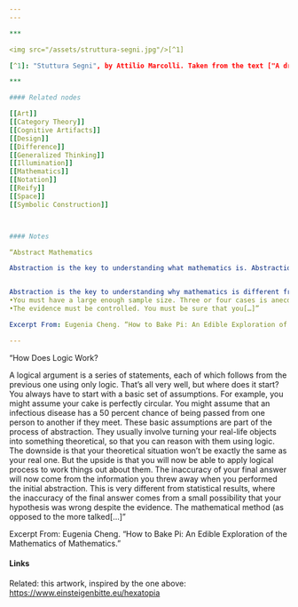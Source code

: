 ```yaml
---
---

***

<img src="/assets/struttura-segni.jpg"/>[^1]

[^1]: "Stuttura Segni", by Attilio Marcolli. Taken from the text ["A drifter of dadaist persuasion"](http://www.its.caltech.edu/~matilde/MarcolliArtMath.pdf)  by Matilde Marcolli.  

*** 

#### Related nodes

[[Art]]
[[Category Theory]]
[[Cognitive Artifacts]]
[[Design]]
[[Difference]]
[[Generalized Thinking]]
[[Illumination]]
[[Mathematics]]
[[Notation]]
[[Reify]]
[[Space]]
[[Symbolic Construction]]



#### Notes

“Abstract Mathematics

Abstraction is the key to understanding what mathematics is. Abstraction is also at the heart of why mathematics can seem removed from “real life.” That detachment from reality is where math derives its strength, but also its limitations. Every level of abstraction takes it further from real life, and harder to explain what the relevance to real life is, because the relevance comes from a domino effect—abstract mathematics might not be directly applicable to real life, but rather, applicable to something else which is applicable to real life, or via an even longer chain of applications, for example:


Abstraction is the key to understanding why mathematics is different from science at large. Evidence-based science proceeds with, obviously, evidence at its heart. You start with a hypothesis—something you believe might be true, whether because of general observation, gut feeling, suspicion, anecdotes, or whatever. Now you need to test the hypothesis rigorously by finding evidence that holds up to scientific standards. Such standards include things like these:
•You must have a large enough sample size. Three or four cases is anecdotal and could have been a fluke.
•The evidence must be controlled. You must be sure that you[…]”

Excerpt From: Eugenia Cheng. “How to Bake Pi: An Edible Exploration of the Mathematics of Mathematics.” 

---
```


“How Does Logic Work?

A logical argument is a series of statements, each of which follows from the previous one using only logic. That’s all very well, but where does it start? You always have to start with a basic set of assumptions. For example, you might assume your cake is perfectly circular. You might assume that an infectious disease has a 50 percent chance of being passed from one person to another if they meet. These basic assumptions are part of the process of abstraction. They usually involve turning your real-life objects into something theoretical, so that you can reason with them using logic. The downside is that your theoretical situation won’t be exactly the same as your real one. But the upside is that you will now be able to apply logical process to work things out about them. The inaccuracy of your final answer will now come from the information you threw away when you performed the initial abstraction. This is very different from statistical results, where the inaccuracy of the final answer comes from a small possibility that your hypothesis was wrong despite the evidence.
The mathematical method (as opposed to the more talked[…]”

Excerpt From: Eugenia Cheng. “How to Bake Pi: An Edible Exploration of the Mathematics of Mathematics.” 

#### Links


Related: this artwork, inspired by the one above: https://www.einsteigenbitte.eu/hexatopia